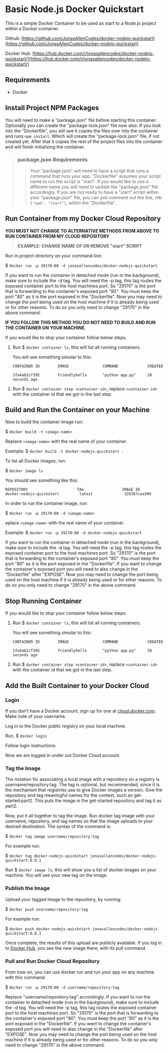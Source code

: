 # Basic Node.js Docker Quickstart
This is a simple Docker Container to be used as start to a Node.js project within a Docker container.

Github: [https://github.com/JonasAllenCodes/docker-nodejs-quickstart](https://github.com/JonasAllenCodes/docker-nodejs-quickstart)

Docker Hub: [https://hub.docker.com/r/jonasallencodes/docker-nodejs-quickstart/](https://hub.docker.com/r/jonasallencodes/docker-nodejs-quickstart/)

## Requirements
* Docker

## Install Project NPM Packages
You will need to make a "package.json" file before starting this container. Optionally you can create the "package-lock.json" file now also. If you look into the "Dockerfile", you will see it copies the files over into the container and runs `npm install`. Which will create the "package-lock.json" file, if not created yet. After that it copies the rest of the project files into the container and will finish initializing the container.

> ### package.json Requirements
>> Your "package.json" will need to have a script that runs a command that runs your app. "Dockerfile" assumes your script name to run the script is "start". If you would like to use a different name you will need to update the "package.json" file accordingly. If you are not ready to have a "start" script within your "package.json" file, you can just comment out the line, `CMD ["npm", "start"]`, within the "Dockerfile".

## Run Container from my Docker Cloud Repository
**YOU MUST NOT CHANGE TO ALTERNATIVE METHODS FROM ABOVE TO RUN CONTAINER FROM MY CLOUD REPOSITORY**

> **EXAMPLE: CHANGE NAME OF OR REMOVE "start" SCRIPT**

Run in project directory on your command line:

$ `docker run -p 29170:80 -d jonasallencodes/docker-nodejs-quickstart`

If you want to run the container in detached mode (run in the background), make sure to include the -d tag. You will need the -p tag, this tag routes the exposed container port to the host machines port. So "29170" is the port that is forwarding to the container's exposed port "80". You must keep the port "80" as it is the port exposed in the "Dockerfile". Now you may need to change the port being used on the host machine if it is already being used or for other reasons. To do so you only need to change "29170" in the above command.

**IF YOU FOLLOW THIS METHOD YOU DO NOT NEED TO BUILD AND RUN THE CONTAINER ON YOUR MACHINE.**

If you would like to stop your container follow below steps.

1. Run $ `docker container ls`, this will list all running containers. 
     
    You will see something simular to this:

    ```
    CONTAINER ID        IMAGE               COMMAND             CREATED

    1fa4ab2cf395        friendlyhello       "python app.py"     28 seconds ago
    ```

1. Run $ `docker container stop <container-id>`, replace `<container-id>` with the container id that we got in the last step.

## Build and Run the Container on your Machine
Now to build the container image run:

$ `docker build -t <image-name>`

Replace `<image-name>` with the real name of your container.

Example: $ `docker build -t docker-nodejs-quickstart .`

To list all Docker images, run:

$ `docker image ls`

You should see something like this:

```
REPOSITORY                      TAG                 IMAGE ID
docker-nodejs-quickstart         latest              326387cea398
```

In order to run the container image, run:

$ `docker run -p 29170:80 -d <image-name>`

eplace `<image-name>` with the real name of your container.

Example: $ `docker run -p 29170:80 -d docker-nodejs-quickstart`

If you want to run the container in detached mode (run in the background), make sure to include the -d tag. You will need the -p tag, this tag routes the exposed container port to the host machines port. So "29170" is the port that is forwarding to the container's exposed port "80". You must keep the port "80" as it is the port exposed in the "Dockerfile". If you want to change the container's exposed port you will need to also change in the "Dockerfile" after "EXPOSE". Now you may need to change the port being used on the host machine if it is already being used or for other reasons. To do so you only need to change "29170" in the above command.

## Stop Running Container
If you would like to stop your container follow below steps.

1. Run $ `docker container ls`, this will list all running containers. 
     
    You will see something simular to this:

    ```
    CONTAINER ID        IMAGE               COMMAND             CREATED

    1fa4ab2cf395        friendlyhello       "python app.py"     28 seconds ago
    ```

1. Run $ `docker container stop <container-id>`, replace `<container-id>` with the container id that we got in the last step.

## Add the Built Container to your Docker Cloud

### Login
If you don’t have a Docker account, sign up for one at [cloud.docker.com](cloud.docker.com). Make note of your username.

Log in to the Docker public registry on your local machine.

Run, $ `docker login`

Follow login instructions.

Now we are logged in under out Docker Cloud account.

### Tag the Image
The notation for associating a local image with a repository on a registry is username/repository:tag. The tag is optional, but recommended, since it is the mechanism that registries use to give Docker images a version. Give the repository and tag meaningful names for the context, such as get-started:part2. This puts the image in the get-started repository and tag it as part2.

Now, put it all together to tag the image. Run docker tag image with your username, repository, and tag names so that the image uploads to your desired destination. The syntax of the command is:

$ `docker tag image username/repository:tag`

For example run:

$ `docker tag docker-nodejs-quickstart jonasallencodes/docker-nodejs-quickstart:0.0.1`

Run $ `docker image ls`, this will show you a list of docker images on your machine. You will see your new tag on the image.

### Publish the Image
Upload your tagged image to the repository, by running:

$ `docker push username/repository:tag`

For example run:

$ `docker push docker-nodejs-quickstart jonasallencodes/docker-nodejs-quickstart:0.0.1`

Once complete, the results of this upload are publicly available. If you log in to [Docker Hub](https://hub.docker.com/), you see the new image there, with its pull command.

### Pull and Run Docker Cloud Repository

From now on, you can use docker run and run your app on any machine with this command:

$ `docker run -p 29170:80 -d username/repository:tag`

Replace "username/repository:tag" accordingly. If you want to run the container in detached mode (run in the background), make sure to include the -d tag. You will need the -p tag, this tag routes the exposed container port to the host machines port. So "29170" is the port that is forwarding to the container's exposed port "80". You must keep the port "80" as it is the port exposed in the "Dockerfile". If you want to change the container's exposed port you will need to also change in the "Dockerfile" after "EXPOSE". Now you may need to change the port being used on the host machine if it is already being used or for other reasons. To do so you only need to change "29170" in the above command.